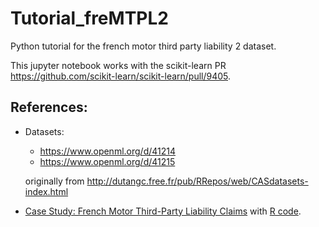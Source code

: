 # Tutorial_freMTPL2
Python tutorial for the french motor third party liability 2 dataset.

This jupyter notebook works with the scikit-learn PR https://github.com/scikit-learn/scikit-learn/pull/9405.

References:
-----------
- Datasets:
  - https://www.openml.org/d/41214
  - https://www.openml.org/d/41215
  
  originally from http://dutangc.free.fr/pub/RRepos/web/CASdatasets-index.html
- [Case Study: French Motor Third-Party Liability Claims](https://papers.ssrn.com/sol3/papers.cfm?abstract_id=3164764) with [R code](https://github.com/JSchelldorfer/ActuarialDataScience/tree/master/1%20-%20French%20Motor%20Third-Party%20Liability%20Claims).
